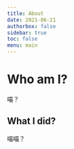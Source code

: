 ```yaml
---
title: About
date: 2021-06-21
authorbox: false
sidebar: true
toc: false
menu: main
---
```


# Who am I?

喵？

## What I did?

喵喵？
